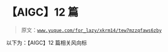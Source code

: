 # 【AIGC】12 篇

> 原文：[`www.yuque.com/for_lazy/xkrm14/tew7mzzqfaws6zby`](https://www.yuque.com/for_lazy/xkrm14/tew7mzzqfaws6zby)

以下为：【AIGC】12 篇相关风向标





